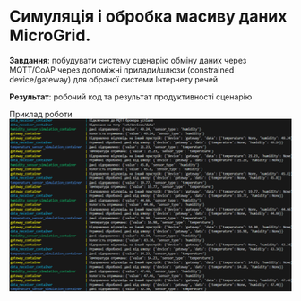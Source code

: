 # Симуляція і обробка масиву даних MicroGrid.
**Завдання**: побудувати систему сценарію обміну даних через MQTT/CoAP через допоміжні прилади/шлюзи (constrained device/gateway) для обраної системи Інтернету речей

**Результат**: робочий код та результат продуктивності сценарію

Приклад роботи
![alt text](image.png)
